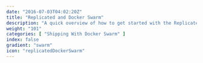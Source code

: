 ```yaml
---
date: "2016-07-03T04:02:20Z"
title: "Replicated and Docker Swarm"
description: "A quick overview of how to get started with the Replicated Docker Swarm scheduler."
weight: "101"
categories: [ "Shipping With Docker Swarm" ]
index: false
gradient: "swarm"
icon: "replicatedDockerSwarm"
---
```


